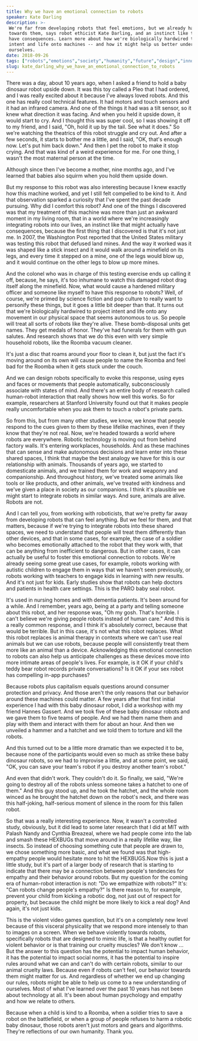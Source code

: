 ```yaml
---
title: Why we have an emotional connection to robots
speaker: Kate Darling
description: >-
 We're far from developing robots that feel emotions, but we already have feelings
 towards them, says robot ethicist Kate Darling, and an instinct like that can
 have consequences. Learn more about how we're biologically hardwired to project
 intent and life onto machines -- and how it might help us better understand
 ourselves.
date: 2018-09-26
tags: ["robots","emotions","society","humanity","future","design","innovation","technology"]
slug: kate_darling_why_we_have_an_emotional_connection_to_robots
---
```


There was a day, about 10 years ago, when I asked a friend to hold a baby dinosaur robot
upside down. It was this toy called a Pleo that I had ordered, and I was really excited
about it because I've always loved robots. And this one has really cool technical
features. It had motors and touch sensors and it had an infrared camera. And one of the
things it had was a tilt sensor, so it knew what direction it was facing. And when you
held it upside down, it would start to cry. And I thought this was super cool, so I was
showing it off to my friend, and I said, "Oh, hold it up by the tail. See what it does."
So we're watching the theatrics of this robot struggle and cry out. And after a few
seconds, it starts to bother me a little, and I said, "OK, that's enough now. Let's put
him back down." And then I pet the robot to make it stop crying. And that was kind of a
weird experience for me. For one thing, I wasn't the most maternal person at the
time.

Although since then I've become a mother, nine months ago, and I've learned that babies
also squirm when you hold them upside down.

But my response to this robot was also interesting because I knew exactly how this machine
worked, and yet I still felt compelled to be kind to it. And that observation sparked a
curiosity that I've spent the past decade pursuing. Why did I comfort this robot? And one
of the things I discovered was that my treatment of this machine was more than just an
awkward moment in my living room, that in a world where we're increasingly integrating
robots into our lives, an instinct like that might actually have consequences, because the
first thing that I discovered is that it's not just me. In 2007, the Washington Post
reported that the United States military was testing this robot that defused land mines.
And the way it worked was it was shaped like a stick insect and it would walk around a
minefield on its legs, and every time it stepped on a mine, one of the legs would blow up,
and it would continue on the other legs to blow up more mines.

And the colonel who was in charge of this testing exercise ends up calling it off,
because, he says, it's too inhumane to watch this damaged robot drag itself along the
minefield. Now, what would cause a hardened military officer and someone like myself to
have this response to robots? Well, of course, we're primed by science fiction and pop
culture to really want to personify these things, but it goes a little bit deeper than
that. It turns out that we're biologically hardwired to project intent and life onto any
movement in our physical space that seems autonomous to us. So people will treat all sorts
of robots like they're alive. These bomb-disposal units get names. They get medals of
honor. They've had funerals for them with gun salutes. And research shows that we do this
even with very simple household robots, like the Roomba vacuum cleaner.

It's just a disc that roams around your floor to clean it, but just the fact it's moving
around on its own will cause people to name the Roomba and feel bad for the Roomba when it
gets stuck under the couch.

And we can design robots specifically to evoke this response, using eyes and faces or
movements that people automatically, subconsciously associate with states of mind. And
there's an entire body of research called human-robot interaction that really shows how
well this works. So for example, researchers at Stanford University found out that it
makes people really uncomfortable when you ask them to touch a robot's private
parts.

So from this, but from many other studies, we know, we know that people respond to the
cues given to them by these lifelike machines, even if they know that they're not
real. Now, we're headed towards a world where robots are everywhere. Robotic technology is
moving out from behind factory walls. It's entering workplaces, households. And as these
machines that can sense and make autonomous decisions and learn enter into these shared
spaces, I think that maybe the best analogy we have for this is our relationship with
animals. Thousands of years ago, we started to domesticate animals, and we trained them
for work and weaponry and companionship. And throughout history, we've treated some
animals like tools or like products, and other animals, we've treated with kindness and
we've given a place in society as our companions. I think it's plausible we might start to
integrate robots in similar ways. And sure, animals are alive. Robots are
not.

And I can tell you, from working with roboticists, that we're pretty far away from
developing robots that can feel anything. But we feel for them, and that matters, because
if we're trying to integrate robots into these shared spaces, we need to understand that
people will treat them differently than other devices, and that in some cases, for
example, the case of a soldier who becomes emotionally attached to the robot that they
work with, that can be anything from inefficient to dangerous. But in other cases, it can
actually be useful to foster this emotional connection to robots. We're already seeing
some great use cases, for example, robots working with autistic children to engage them in
ways that we haven't seen previously, or robots working with teachers to engage kids in
learning with new results. And it's not just for kids. Early studies show that robots can
help doctors and patients in health care settings. This is the PARO baby seal
robot.

It's used in nursing homes and with dementia patients. It's been around for a while. And I
remember, years ago, being at a party and telling someone about this robot, and her
response was, "Oh my gosh. That's horrible. I can't believe we're giving people robots
instead of human care." And this is a really common response, and I think it's absolutely
correct, because that would be terrible. But in this case, it's not what this robot
replaces. What this robot replaces is animal therapy in contexts where we can't use real
animals but we can use robots, because people will consistently treat them more like an
animal than a device. Acknowledging this emotional connection to robots can also help us
anticipate challenges as these devices move into more intimate areas of people's lives.
For example, is it OK if your child's teddy bear robot records private conversations? Is
it OK if your sex robot has compelling in-app purchases?

Because robots plus capitalism equals questions around consumer protection and privacy. And
those aren't the only reasons that our behavior around these machines could matter. A few
years after that first initial experience I had with this baby dinosaur robot, I did a
workshop with my friend Hannes Gassert. And we took five of these baby dinosaur robots and
we gave them to five teams of people. And we had them name them and play with them and
interact with them for about an hour. And then we unveiled a hammer and a hatchet and we
told them to torture and kill the robots.

And this turned out to be a little more dramatic than we expected it to be, because none
of the participants would even so much as strike these baby dinosaur robots, so we had to
improvise a little, and at some point, we said, "OK, you can save your team's robot if you
destroy another team's robot."

And even that didn't work. They couldn't do it. So finally, we said, "We're going to
destroy all of the robots unless someone takes a hatchet to one of them." And this guy
stood up, and he took the hatchet, and the whole room winced as he brought the hatchet
down on the robot's neck, and there was this half-joking, half-serious moment of silence
in the room for this fallen robot.

So that was a really interesting experience. Now, it wasn't a controlled study, obviously,
but it did lead to some later research that I did at MIT with Palash Nandy and Cynthia
Breazeal, where we had people come into the lab and smash these HEXBUGs that move around
in a really lifelike way, like insects. So instead of choosing something cute that people
are drawn to, we chose something more basic, and what we found was that high-empathy
people would hesitate more to hit the HEXBUGS.Now this is just a little study, but it's
part of a larger body of research that is starting to indicate that there may be a
connection between people's tendencies for empathy and their behavior around robots. But
my question for the coming era of human-robot interaction is not: "Do we empathize with
robots?" It's: "Can robots change people's empathy?" Is there reason to, for example,
prevent your child from kicking a robotic dog, not just out of respect for property, but
because the child might be more likely to kick a real dog? And again, it's not just
kids.

This is the violent video games question, but it's on a completely new level because of
this visceral physicality that we respond more intensely to than to images on a screen.
When we behave violently towards robots, specifically robots that are designed to mimic
life, is that a healthy outlet for violent behavior or is that training our cruelty
muscles? We don't know ... But the answer to this question has the potential to impact
human behavior, it has the potential to impact social norms, it has the potential to
inspire rules around what we can and can't do with certain robots, similar to our animal
cruelty laws. Because even if robots can't feel, our behavior towards them might matter
for us. And regardless of whether we end up changing our rules, robots might be able to
help us come to a new understanding of ourselves. Most of what I've learned over the past
10 years has not been about technology at all. It's been about human psychology and
empathy and how we relate to others.

Because when a child is kind to a Roomba, when a soldier tries to save a robot on the
battlefield, or when a group of people refuses to harm a robotic baby dinosaur, those
robots aren't just motors and gears and algorithms. They're reflections of our own
humanity. Thank you.

<!--
ad_duration=3.33
comment_count=49
event="TED Salon Samsung"
external_start_time=0
has_talk_citation=1
intro_duration=11.82
is_subtitle_required="False"
is_talk_featured="True"
language="en"
language_swap="False"
native_language="en"
number_of_related_talks=6
number_of_speakers=1
number_of_subtitled_videos=24
number_of_tags=8
number_of_talk_download_languages=24
number_of_talk_more_resources=0
number_of_talk_recommendations=1
number_of_talks_take_actions=0
post_ad_duration=0.83
published_timestamp="2018-10-16 14:49:55"
recording_date="2018-09-26"
speaker_description="Robot ethicist"
speaker_is_published=1
speaker_name="Kate Darling"
talk_more_resources=[]
talk_name="Why we have an emotional connection to robots"
talk_recommendations_blurb="More resources curated by Kate Darling"
talks_tags=["robots","emotions","society","humanity","future","design","innovation","technology"]
talks_take_action=[]
url_audio="https://download.ted.com/talks/KateDarling_2018S.mp3?apikey=acme-roadrunner"
url_photo_speaker="https://pe.tedcdn.com/images/ted/52836160781f84ab2ef658b83f9009d35a475ef8_254x191.jpg"
url_photo_talk="https://s3.amazonaws.com/talkstar-photos/uploads/44fcc0c2-f88a-4bcc-b104-dcd747ad7671/KateDarling_2018S-embed.jpg"
url_webpage="https://www.ted.com/talks/kate_darling_why_we_have_an_emotional_connection_to_robots"
video_type_name="TED Salon Talk (partner)"
-->